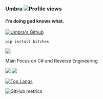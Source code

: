 ### Umbra  ![Profile views](https://gpvc.arturio.dev/Umbra999)  
#### I'm doing god knows what.

<a href="https://Cheataway.com" target="_blank"> <img src="https://cdn.discordapp.com/attachments/853347983639052318/857962898718720030/Rdimos_Github.png" alt="Umbra's Github"/></a>
```sh-session
pip install bitches
```

<a href="https://logout.space" target="_blank"> <img src="https://64.media.tumblr.com/7461849d06372219427696ad659250a6/tumblr_otnwlpIacK1wv27c8o1_500.gif"/></a>

Main Focus on C# and Reverse Engineering

<a href="https://logout.space" target="_blank"> <img src="https://discord.c99.nl/widget/theme-1/155552545782235137.png"/></a>
<a href="https://logout.space" target="_blank"> <img src="https://discord.c99.nl/widget/theme-1/99546079980187648.png"/></a>

[![Top Langs](https://github-readme-stats.vercel.app/api/top-langs/?username=Umbra999)](https://github.com/anuraghazra/github-readme-stats)

![GitHub metrics](https://metrics.lecoq.io/Umbra999)  
